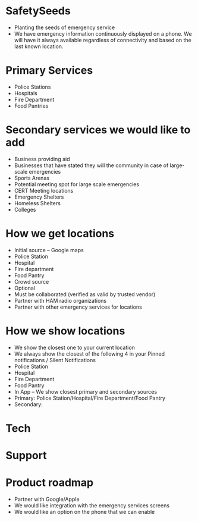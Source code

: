# SafetySeeds
- Planting the seeds of emergency service
- We have emergency information continuously displayed on a phone. We will have it always available regardless of connectivity and based on the last known location.

# Primary Services
- Police Stations
- Hospitals
- Fire Department
- Food Pantries

# Secondary services we would like to add
- Business providing aid
- Businesses that have stated they will the community in case of large-scale emergencies
- Sports Arenas
- Potential meeting spot for large scale emergencies
- CERT Meeting locations 
- Emergency Shelters
- Homeless Shelters
- Colleges 

# How we get locations
- Initial source – Google maps
- Police Station
- Hospital
- Fire department
- Food Pantry
- Crowd source 
- Optional
- Must be collaborated (verified as valid by trusted vendor)
- Partner with HAM radio organizations 
- Partner with other emergency services for locations

# How we show locations
- We show the closest one to your current location
- We always show the closest of the following 4 in your Pinned notifications / Silent Notifications
- Police Station
- Hospital
- Fire Department
- Food Pantry
- In App – We show closest primary and secondary sources 
- Primary: Police Station/Hospital/Fire Department/Food Pantry
- Secondary: 

# Tech
# Support

# Product roadmap
- Partner with Google/Apple	
- We would like integration with the emergency services screens
- We would like an option on the phone that we can enable
